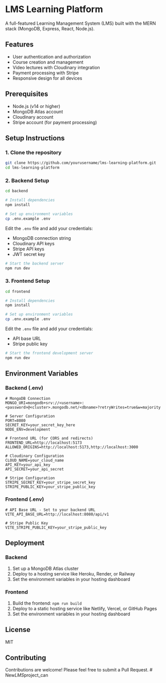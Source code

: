 # LMS Learning Platform

A full-featured Learning Management System (LMS) built with the MERN stack (MongoDB, Express, React, Node.js).

## Features

- User authentication and authorization
- Course creation and management
- Video lectures with Cloudinary integration
- Payment processing with Stripe
- Responsive design for all devices

## Prerequisites

- Node.js (v14 or higher)
- MongoDB Atlas account
- Cloudinary account
- Stripe account (for payment processing)

## Setup Instructions

### 1. Clone the repository

```bash
git clone https://github.com/yourusername/lms-learning-platform.git
cd lms-learning-platform
```

### 2. Backend Setup

```bash
cd backend

# Install dependencies
npm install

# Set up environment variables
cp .env.example .env
```

Edit the `.env` file and add your credentials:
- MongoDB connection string
- Cloudinary API keys
- Stripe API keys
- JWT secret key

```bash
# Start the backend server
npm run dev
```

### 3. Frontend Setup

```bash
cd frontend

# Install dependencies
npm install

# Set up environment variables
cp .env.example .env
```

Edit the `.env` file and add your credentials:
- API base URL
- Stripe public key

```bash
# Start the frontend development server
npm run dev
```

## Environment Variables

### Backend (.env)

```
# MongoDB Connection
MONGO_URI=mongodb+srv://<username>:<password>@<cluster>.mongodb.net/<dbname>?retryWrites=true&w=majority

# Server Configuration
PORT=8080
SECRET_KEY=your_secret_key_here
NODE_ENV=development

# Frontend URL (for CORS and redirects)
FRONTEND_URL=http://localhost:5173
ALLOWED_ORIGINS=http://localhost:5173,http://localhost:3000

# Cloudinary Configuration
CLOUD_NAME=your_cloud_name
API_KEY=your_api_key
API_SECRET=your_api_secret

# Stripe Configuration
STRIPE_SECRET_KEY=your_stripe_secret_key
STRIPE_PUBLIC_KEY=your_stripe_public_key
```

### Frontend (.env)

```
# API Base URL - Set to your backend URL
VITE_API_BASE_URL=http://localhost:8080/api/v1

# Stripe Public Key
VITE_STRIPE_PUBLIC_KEY=your_stripe_public_key
```

## Deployment

### Backend

1. Set up a MongoDB Atlas cluster
2. Deploy to a hosting service like Heroku, Render, or Railway
3. Set the environment variables in your hosting dashboard

### Frontend

1. Build the frontend: `npm run build`
2. Deploy to a static hosting service like Netlify, Vercel, or GitHub Pages
3. Set the environment variables in your hosting dashboard

## License

MIT

## Contributing

Contributions are welcome! Please feel free to submit a Pull Request.
#   N e w _ L M S _ p r o j e c t _ c a n  
 